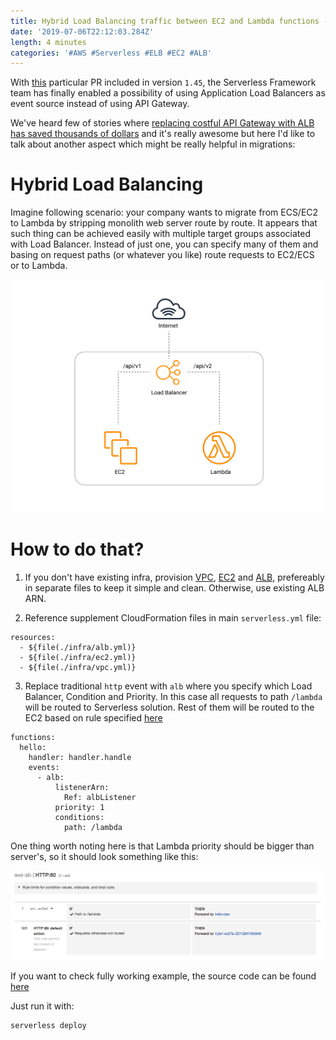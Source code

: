 ```yaml
---
title: Hybrid Load Balancing traffic between EC2 and Lambda functions - useful API migration pattern
date: '2019-07-06T22:12:03.284Z'
length: 4 minutes
categories: '#AWS #Serverless #ELB #EC2 #ALB'
---
```


With [this](https://github.com/serverless/serverless/pull/6073) particular PR included in version `1.45`, the Serverless Framework team has finally enabled a possibility of using Application Load Balancers as event source instead of using API Gateway.

We've heard few of stories where [replacing costful API Gateway with ALB has saved thousands of dollars](https://serverless-training.com/articles/save-money-by-replacing-api-gateway-with-application-load-balancer/) and it's really awesome but here I'd like to talk about another aspect which might be really helpful in migrations:

# Hybrid Load Balancing

Imagine following scenario: your company wants to migrate from ECS/EC2 to Lambda by stripping monolith web server route by route. It appears that such thing can be achieved easily with multiple target groups associated with Load Balancer. Instead of just one, you can specify many of them and basing on request paths (or whatever you like) route requests to EC2/ECS or to Lambda.

![Hybrid Load Balancing](./hybrid-overview.png 'Hybrid Load Balancing')

# How to do that?

1. If you don't have existing infra, provision [VPC](https://github.com/RafalWilinski/hybrid-load-balancing/blob/master/infra/vpc.yml), [EC2](https://github.com/RafalWilinski/hybrid-load-balancing/blob/master/infra/ec2.yml) and [ALB](https://github.com/RafalWilinski/hybrid-load-balancing/blob/master/infra/alb.yml), prefereably in separate files to keep it simple and clean. Otherwise, use existing ALB ARN.

2. Reference supplement CloudFormation files in main `serverless.yml` file:

```
resources:
  - ${file(./infra/alb.yml)}
  - ${file(./infra/ec2.yml)}
  - ${file(./infra/vpc.yml)}
```

3. Replace traditional `http` event with `alb` where you specify which Load Balancer, Condition and Priority. In this case all requests to path `/lambda` will be routed to Serverless solution. Rest of them will be routed to the EC2 based on rule specified [here](https://github.com/RafalWilinski/hybrid-load-balancing/blob/master/infra/alb.yml#L23-L34)

```
functions:
  hello:
    handler: handler.handle
    events:
      - alb:
          listenerArn:
            Ref: albListener
          priority: 1
          conditions:
            path: /lambda
```

One thing worth noting here is that Lambda priority should be bigger than server's, so it should look something like this:

![Loading Priorities](./priorities.png 'Priorities')

If you want to check fully working example, the source code can be found [here](https://github.com/RafalWilinski/hybrid-load-balancing)

Just run it with:

```
serverless deploy
```
